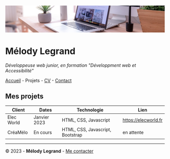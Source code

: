 ![Bannière](ressources/desk-banner.jpg)

# Mélody Legrand

*Développeuse web junior, en formation "Développment web et Accessibilité"*

[Accueil](README.md) - Projets - [CV](CV.md) - [Contact](contact.md)

## Mes projets

| Client | Dates | Technologie | Lien |
|--- |--- |--- |--- |
| Elec World | Janvier 2023 | HTML, CSS, Javascript | https://elecworld.fr |
| CréaMélo | En cours | HTML, CSS, Javascript, Bootstrap | en attente |

--- 

© 2023 - **Mélody Legrand** - [Me contacter](contact.md)
